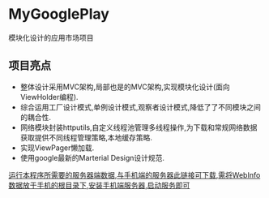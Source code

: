 # MyGooglePlay
模块化设计的应用市场项目

## 项目亮点

* 整体设计采用MVC架构,局部也是的MVC架构,实现模块化设计(面向ViewHolder编程).
* 综合运用工厂设计模式,单例设计模式,观察者设计模式,降低了了不同模块之间的耦合性.
* 网络模块封装httputils,自定义线程池管理多线程操作,为下载和常规网络数据获取提供不同线程管理策略,本地缓存策略.
* 实现ViewPager懒加载.
* 使用google最新的Marterial Design设计规范.

[运行本程序所需要的服务器端数据,与手机端的服务器此链接可下载,需将WebInfo数据放于手机的根目录下,安装手机端服务器,启动服务即可][1]

[1]: http://pan.baidu.com/s/1kU7OQFX